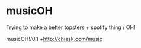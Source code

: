 # musicOH
Trying to make a better topsters  + spotify thing / OH!

musicOH!/0.1 +http://chiask.com/music
